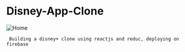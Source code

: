 # Disney-App-Clone
![Home](https://github.com/dharmenderchoudhary99/Disney-App-Clone/assets/120792811/12a3732e-23f8-4bfd-a863-9f6eb6d67cb7)


     Building a disney+ clone using reactjs and reduc, deploying on firebase

